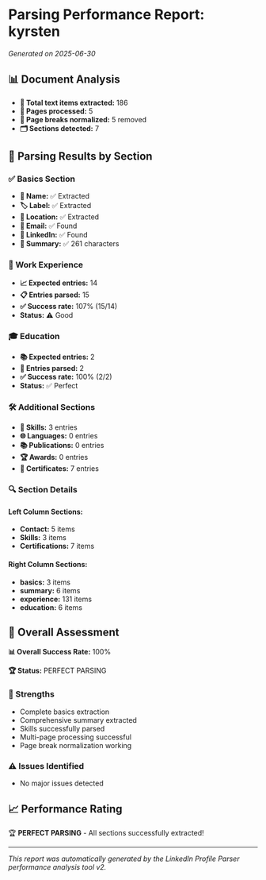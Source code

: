 # Parsing Performance Report: kyrsten

*Generated on 2025-06-30*

## 📊 Document Analysis
- **📄 Total text items extracted:** 186
- **📑 Pages processed:** 5
- **🔄 Page breaks normalized:** 5 removed
- **🗂️ Sections detected:** 7

## 🎯 Parsing Results by Section

### ✅ Basics Section
- **👤 Name:** ✅ Extracted
- **🏷️ Label:** ✅ Extracted
- **📍 Location:** ✅ Extracted
- **📧 Email:** ✅ Found
- **🔗 LinkedIn:** ✅ Found
- **📝 Summary:** ✅ 261 characters

### 💼 Work Experience
- **📈 Expected entries:** 14
- **📋 Entries parsed:** 15
- **✅ Success rate:** 107% (15/14)
- **Status:** ⚠️ Good

### 🎓 Education
- **📚 Expected entries:** 2
- **🏫 Entries parsed:** 2
- **✅ Success rate:** 100% (2/2)
- **Status:** ✅ Perfect

### 🛠️ Additional Sections
- **🔧 Skills:** 3 entries
- **🌐 Languages:** 0 entries
- **📚 Publications:** 0 entries
- **🏆 Awards:** 0 entries
- **📜 Certificates:** 7 entries

### 🔍 Section Details
#### Left Column Sections:
- **Contact:** 5 items
- **Skills:** 3 items
- **Certifications:** 7 items

#### Right Column Sections:
- **basics:** 3 items
- **summary:** 6 items
- **experience:** 131 items
- **education:** 6 items

## 🎯 Overall Assessment

**📊 Overall Success Rate:** 100%

**🏆 Status:** PERFECT PARSING

### 💪 Strengths
- Complete basics extraction
- Comprehensive summary extracted
- Skills successfully parsed
- Multi-page processing successful
- Page break normalization working

### ⚠️ Issues Identified
- No major issues detected

## 📈 Performance Rating

🏆 **PERFECT PARSING** - All sections successfully extracted!

---
*This report was automatically generated by the LinkedIn Profile Parser performance analysis tool v2.*
